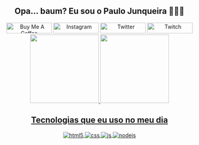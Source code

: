 <div align="center">
  <h2>Opa... baum? Eu sou o Paulo Junqueira 🤠🌾🍺</h2>
  <a href="https://www.buymeacoffee.com/paulojunqueira" target="_blank"><img src="https://cdn.buymeacoffee.com/buttons/default-orange.png" alt="Buy Me A Coffee" height="28" width="119"></a>
  <a href="https://instagram.com/opaulojunqueira" target="_blank"><img src="https://img.shields.io/badge/Instagram-E4405F?style=for-the-badge&logo=instagram&logoColor=white" alt="Instagram" height="28" width="119"></a>
  <a href="https://twitter.com/opaulojunqueira" target="_blank"><img src="https://img.shields.io/badge/Twitter-00acee?style=for-the-badge&logo=twitter&logoColor=white" alt="Twitter" height="28" width="119"></a>
  <a href="https://twitch.tv/zn0rd" target="_blank"><img src="https://img.shields.io/badge/Twitch-9146FF?style=for-the-badge&logo=twitch&logoColor=white" alt="Twitch" height="28" width="119"></a>
</div>

<div align="center">
  <a href="https://github.com/opaulojunqueira">
  <img height="180em" src="https://github-readme-stats.vercel.app/api?username=opaulojunqueira&show_icons=true&theme=dracula&count_private=true"/>
  <img height="180em" src="https://github-readme-stats.vercel.app/api/top-langs/?username=opaulojunqueira&layout=compact&langs_count=7&theme=dracula"/>
</div>

<div style="display: inline_block" align="center">
  <h2>Tecnologias que eu uso no meu dia</h2>
  <img align="center" alt="html5" src="https://img.shields.io/badge/HTML5-E34F26?style=for-the-badge&logo=html5&logoColor=white" />
  <img align="center" alt="css" src="https://img.shields.io/badge/CSS3-1572B6?style=for-the-badge&logo=css3&logoColor=white" />
  <img align="center" alt="js" src="https://img.shields.io/badge/JavaScript-F7DF1E?style=for-the-badge&logo=javascript&logoColor=black" />
  <img align="center" alt="nodejs" src="https://img.shields.io/badge/Node.js-43853D?style=for-the-badge&logo=node.js&logoColor=white" />
</div>
<br>
